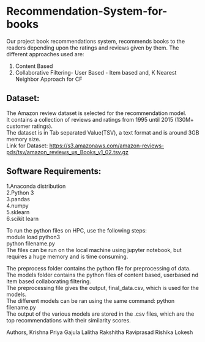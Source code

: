 # Recommendation-System-for-books
Our project book recommendations system, recommends books to the readers depending upon the ratings and reviews given by them.
The different approaches used are:
1. Content Based
2. Collaborative Filtering- User Based
                          - Item based
   and, K Nearest Neighbor Approach for CF
   
## Dataset:

The Amazon review dataset is selected for the recommendation model.\
It contains a collection of reviews and ratings from 1995 until 2015 (130M+ customer ratings).\
The dataset is in Tab separated Value(TSV), a text format and is  around 3GB memory size.\
Link for Dataset:
https://s3.amazonaws.com/amazon-reviews-pds/tsv/amazon_reviews_us_Books_v1_02.tsv.gz


## Software Requirements:
1.Anaconda distribution\
2.Python 3\
3.pandas\
4.numpy\
5.sklearn\
6.scikit learn



To run the python files on HPC, use the following steps:\
module load python3\
python filename.py\
The files can be run on the local machine using jupyter notebook, but requires a huge memory and is time consuming.


The  preprocess folder contains the python file for preprocessing of data.\
The models folder contains the python files of content based, userbased nd item based collaborating filtering.\
The preprocessing file gives the output, final_data.csv, which is used for the models.\
The different models can be ran using the same command: python filename.py\
The output of the various models are stored in the .csv files, which are the top recommendations with their similarity scores.

Authors,
Krishna Priya Gajula
Lalitha Rakshitha Raviprasad
Rishika Lokesh


